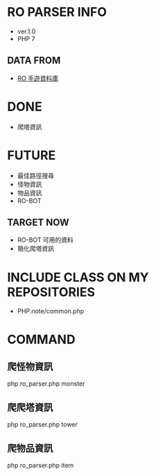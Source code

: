 # RO PARSER INFO
 - ver.1.0
 - PHP 7

## DATA FROM
  - [RO 手遊資料庫](https://ro.fws.tw/)

# DONE
 - 爬塔資訊

# FUTURE
 - 最佳路徑搜尋
 - 怪物資訊
 - 物品資訊
 - RO-BOT

## TARGET NOW
 - RO-BOT 可用的資料
 - 簡化爬塔資訊

# INCLUDE CLASS ON MY REPOSITORIES
 - PHP.note/common.php

# COMMAND

## 爬怪物資訊
php ro_parser.php monster

## 爬爬塔資訊
php ro_parser.php tower

## 爬物品資訊
php ro_parser.php item